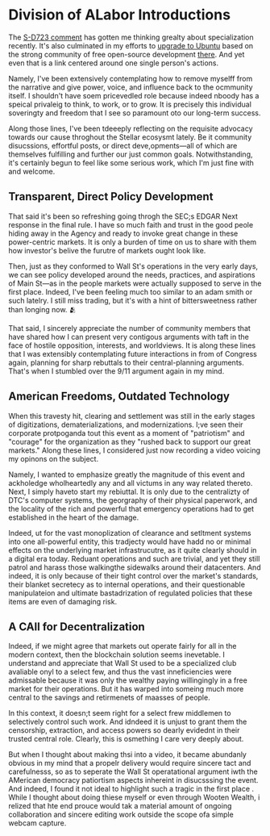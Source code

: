 # Division of ALabor Introductions

The [S-D723 comment](https://github.com/stellar/stellar-docs/pull/723#issuecomment-2410026689) has gotten me thinking grealty about specialization recently. It's also culminated in my efforts to [upgrade to Ubuntu](https://github.com/stellar/stellar-docs/pull/723/commits/f83f4ade7f9f09b2be52b10e4fa19e43c1f03623) based on the strong community of free open-source development [there](https://www.youtube.com/playlist?list=PLWUFvhKuc_5tyXSbPpLqNIk7bEW8tXELb). And yet even that is a link centered around one single person's actions.

Namely, I've been extensively contemplating how to remove myselff from the narrative and give power, voice, and influence back to the ocmmunity itself. I shouldn't have soem pricevedled role because indeed nboody has a speical privaleig to think, to work, or to grow. It is precisely this individual soveringty and freedom that I see so paramount oto our long-term success.

Along those lines, I've been tdeeeply reflecting on the requisite advocacy towards our cause throghout the Stellar ecosysmt lately. Be it community disucssions, effortful posts, or direct deve,opments&mdash;all of which are themselves fulfilling and further our just common goals. Notwithstanding, it's certainly begun to feel like some serious work, which I'm just fine with and welcome.

## Transparent, Direct Policy Development

That said it's been so refreshing going throgh the SEC;s EDGAR Next response in the final rule. I have so much faith and trust in the good peole hiding away in the Agency and ready to invoke great change in these power-centric markets. It is only a burden of time on us to share with them how investor's belive the furutre of markets ought look like.

Then, just as they conformed to Wall St's operations in the very early days, we can see policy developed around the needs, practices, and aspirations of Main St&mdash;as in the people markets were actually supposed to serve in the first place. Indeed, I've been feeling much too similar to an adam smith or such latelry. I still miss trading, but it's with a hint of bittersweetness rather than longing now. 🫂

That said, I sincerely appreciate the number of community members that have shared how I can present very contigous arguments with taft in the face of hostile opposition, interests, and worldviews. It is along these lines that I was extensibly contemplating future interactions in from of Congress again, planning for sharp rebuttals to their central-planning arguments. That's when I stumbled over the 9/11 argument again in my mind.

## American Freedoms, Outdated Technology

When this travesty hit, clearing and settlement was still in the early stages of digitizations, dematerializations, and modernizations. I;ve seen their corporate protpoganda tout this event as a moment of "patriotism" and "courage" for the organization as they "rushed back to support our great markets." Along these lines, I considered just now recording a video voicing my opinons on the subject.

Namely, I wanted to emphasize greatly the magnitude of this event and ackholedge wholheartedly any and all victums in any way related thereto. Next, I simply haveto start my rebiuttal. It is only due to the centralizty of DTC's computer systems, the georgraphy of their physical paperwork, and the locality of the rich and powerful that emergency operations had to get established in the heart of the damage.

Indeed, ut for the vast monoplization of clearance and setltment systems into one all-powerful entity, this tradjecty would have hadd no or minimal effects on the underlying market infrastrucutre, as it quite clearly should in a digital era today. Reduant operations and such are trivial, and yet they still patrol and harass those walkingthe sidewalks around their datacenters. And indeed, it is only because of their tight control over the market's standards, their blanket secretecy as to internal operations, and their questionable manipulateion and ultimate bastadrization of regulated policies that these items are even of damaging risk.

## A CAll for Decentralization

Indeed, if we might agree that markets out operate fairly for all in the modern context, then the blockchain solution seems inevetable. I understand and appreciate that Wall St used to be a specialized club avaliable onyl to a select few, and thus the vast inneficiencies were admissable because it was only the wealthy paying willingingly in a free market for their operations. But it has warped into someing much more central to the savings and retirmenets of maasses of people. 

In this context, it doesn;t seem right for a select frew middlemen to selectively control such work. And idndeed it is unjust to grant them the censorship, extraction, and access powers so dearly evidednt in their trusted central role. Clearly, this is osmething I care very deeply about.

But when I thought about making thsi into a video, it became abundanly obvious in my mind that a propelr delivery would require sincere tact and carefulnesss, so as to seperate the Wall St operatational argument iwth the AMerican democracy patiortism aspects inhereint in disucsssing the event. And indeed, I found it not ideal to highlight such a tragic in the first place . While I thought about doing thiese myself or even through Wooten Wealth, i relized that hte end prouce would tak a material amount of ongoing collaboration and sincere editing work outside the scope ofa simple webcam capture.
